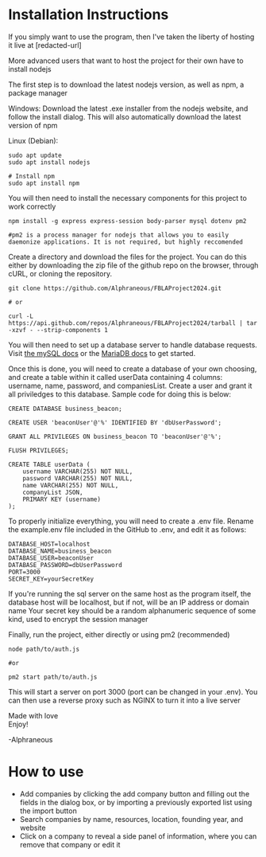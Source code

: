 # Installation Instructions

If you simply want to use the program, then I've taken the liberty of hosting it live at [redacted-url]

More advanced users that want to host the project for their own have to install nodejs

The first step is to download the latest nodejs version, as well as npm, a package manager

Windows:
Download the latest .exe installer from the nodejs website, and follow the install dialog. This will also automatically download the latest version of npm

Linux (Debian):
```
sudo apt update
sudo apt install nodejs

# Install npm
sudo apt install npm
```

You will then need to install the necessary components for this project to work correctly
```
npm install -g express express-session body-parser mysql dotenv pm2

#pm2 is a process manager for nodejs that allows you to easily daemonize applications. It is not required, but highly reccomended
```
Create a directory and download the files for the project. You can do this either by downloading the zip file of the github repo on the browser, through cURL, or cloning the repository.
```
git clone https://github.com/Alphraneous/FBLAProject2024.git

# or

curl -L https://api.github.com/repos/Alphraneous/FBLAProject2024/tarball | tar -xzvf - --strip-components 1
```
You will then need to set up a database server to handle database requests. Visit [the mySQL docs](https://dev.mysql.com/doc/mysql-getting-started/en/) or the [MariaDB docs](https://mariadb.com/kb/en/getting-installing-and-upgrading-mariadb/) to get started. 

Once this is done, you will need to create a database of your own choosing, and create a table within it called userData containing 4 columns: username, name, password, and companiesList. Create a user and grant it all priviledges to this database. Sample code for doing this is below:

```
CREATE DATABASE business_beacon;

CREATE USER 'beaconUser'@'%' IDENTIFIED BY 'dbUserPassword';

GRANT ALL PRIVILEGES ON business_beacon TO 'beaconUser'@'%';

FLUSH PRIVILEGES;

CREATE TABLE userData (
    username VARCHAR(255) NOT NULL,
    password VARCHAR(255) NOT NULL,
    name VARCHAR(255) NOT NULL,
    companyList JSON,
    PRIMARY KEY (username)
);
```
To properly initialize everything, you will need to create a .env file. Rename the example.env file included in the GitHub to .env, and edit it as follows:
```
DATABASE_HOST=localhost
DATABASE_NAME=business_beacon
DATABASE_USER=beaconUser
DATABASE_PASSWORD=dbUserPassword
PORT=3000
SECRET_KEY=yourSecretKey
```

If you're running the sql server on the same host as the program itself, the database host will be localhost, but if not, will be an IP address or domain name
Your secret key should be a random alphanumeric sequence of some kind, used to encrypt the session manager

Finally, run the project, either directly or using pm2 (recommended)
```
node path/to/auth.js

#or

pm2 start path/to/auth.js
```
This will start a server on port 3000 (port can be changed in your .env). You can then use a reverse proxy such as NGINX to turn it into a live server

Made with love  
Enjoy!

-Alphraneous

# How to use
- Add companies by clicking the add company button and filling out the fields in the dialog box, or by importing a previously exported list using the import button
- Search companies by name, resources, location, founding year, and website
- Click on a company to reveal a side panel of information, where you can remove that company or edit it
